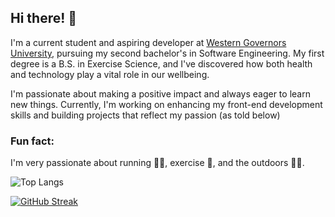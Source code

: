 ## Hi there! 👋

I'm a current student and aspiring developer at [Western Governors University](https://www.wgu.edu/), pursuing my second bachelor's in Software Engineering. My first degree is a B.S. in Exercise Science, and I've discovered how both health and technology play a vital role in our wellbeing.

I'm passionate about making a positive impact and always eager to learn new things. Currently, I'm working on enhancing my front-end development skills and building projects that reflect my passion (as told below)

### Fun fact:  
I'm very passionate about running 🏃‍♂️, exercise 💪, and the outdoors 🌲🌞.

![Top Langs](https://github-readme-stats.vercel.app/api/top-langs/?username=anuraghazra&layout=compact)

[![GitHub Streak](https://github-readme-streak-stats.herokuapp.com/?user=DenverCoder1)](https://git.io/streak-stats)


<!--
**jordycg/jordycg** is a ✨ _special_ ✨ repository because its `README.md` (this file) appears on your GitHub profile.

Here are some ideas to get you started:

- 🔭 I’m currently working on ...
- 🌱 I’m currently learning ...
- 👯 I’m looking to collaborate on ...
- 🤔 I’m looking for help with ...
- 💬 Ask me about ...
- 📫 How to reach me: ...
- 😄 Pronouns: ...
- ⚡ Fun fact: ...
-->
